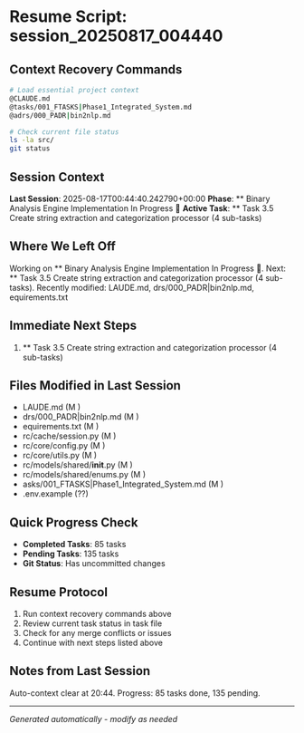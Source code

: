 # Resume Script: session_20250817_004440

## Context Recovery Commands
```bash
# Load essential project context
@CLAUDE.md
@tasks/001_FTASKS|Phase1_Integrated_System.md
@adrs/000_PADR|bin2nlp.md

# Check current file status
ls -la src/
git status
```

## Session Context
**Last Session**: 2025-08-17T00:44:40.242790+00:00
**Phase**: ** Binary Analysis Engine Implementation In Progress 🚀
**Active Task**: ** Task 3.5 Create string extraction and categorization processor (4 sub-tasks)

## Where We Left Off
Working on ** Binary Analysis Engine Implementation In Progress 🚀. Next: ** Task 3.5 Create string extraction and categorization processor (4 sub-tasks). Recently modified: LAUDE.md, drs/000_PADR|bin2nlp.md, equirements.txt

## Immediate Next Steps
1. ** Task 3.5 Create string extraction and categorization processor (4 sub-tasks)

## Files Modified in Last Session
- LAUDE.md (M )
- drs/000_PADR|bin2nlp.md (M )
- equirements.txt (M )
- rc/cache/session.py (M )
- rc/core/config.py (M )
- rc/core/utils.py (M )
- rc/models/shared/__init__.py (M )
- rc/models/shared/enums.py (M )
- asks/001_FTASKS|Phase1_Integrated_System.md (M )
- .env.example (??)

## Quick Progress Check
- **Completed Tasks**: 85 tasks
- **Pending Tasks**: 135 tasks
- **Git Status**: Has uncommitted changes

## Resume Protocol
1. Run context recovery commands above
2. Review current task status in task file
3. Check for any merge conflicts or issues
4. Continue with next steps listed above

## Notes from Last Session
Auto-context clear at 20:44. Progress: 85 tasks done, 135 pending.

---
*Generated automatically - modify as needed*
